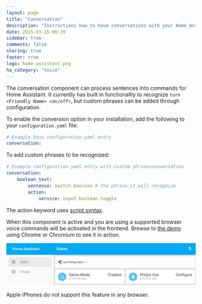 ```yaml
---
layout: page
title: "Conversation"
description: "Instructions how to have conversations with your Home Assistant."
date: 2015-03-15 00:39
sidebar: true
comments: false
sharing: true
footer: true
logo: home-assistant.png
ha_category: "Voice"
---
```



The conversation component can process sentences into commands for Home Assistant. It currently has built in functionality to recognize `turn <Friendly Name> <on/off>`, but custom phrases can be added through configuration.


To enable the conversion option in your installation, add the following to your `configuration.yaml` file:

```yaml
# Example base configuration.yaml entry
conversation:
```

To add custom phrases to be recognized:
```yaml
# Example configuration.yaml entry with custom phrasesconversation
conversation:
    boolean_test:
        sentence: switch boolean # The phrase it will recognize
        action:
            service: input_boolean.toggle
```

The action keyword uses [script
syntax](https://home-assistant.io/docs/scripts/).




When this component is active and you are using a supported browser voice commands will be activated in the frontend. Browse to [the demo](/demo/) using Chrome or Chromium to see it in action.

<p class='img'>
  <img src="/images/screenshots/voice-commands.png" />
</p>

<p class='note'>
  Apple iPhones do not support this feature in any browser. 
</p>
